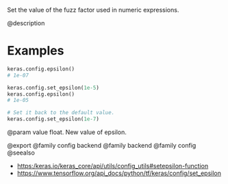 Set the value of the fuzz factor used in numeric expressions.

@description

# Examples
```python
keras.config.epsilon()
# 1e-07
```

```python
keras.config.set_epsilon(1e-5)
keras.config.epsilon()
# 1e-05
```

```python
# Set it back to the default value.
keras.config.set_epsilon(1e-7)
```

@param value
float. New value of epsilon.

@export
@family config backend
@family backend
@family config
@seealso
+ <https:/keras.io/keras_core/api/utils/config_utils#setepsilon-function>
+ <https://www.tensorflow.org/api_docs/python/tf/keras/config/set_epsilon>
